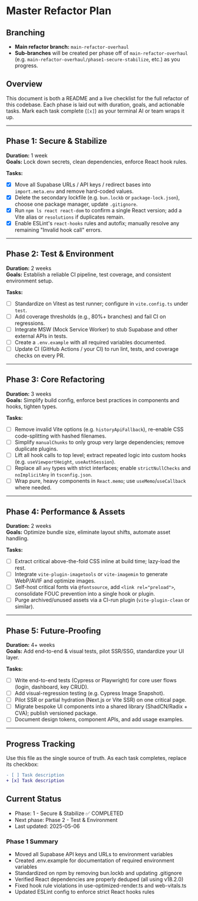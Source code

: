 # Master Refactor Plan

## Branching
- **Main refactor branch:** `main-refactor-overhaul`  
- **Sub-branches** will be created per phase off of `main-refactor-overhaul` (e.g. `main-refactor-overhaul/phase1-secure-stabilize`, etc.) as you progress.

## Overview
This document is both a README and a live checklist for the full refactor of this codebase. Each phase is laid out with duration, goals, and actionable tasks. Mark each task complete (`[x]`) as your terminal AI or team wraps it up.

---

## Phase 1: Secure & Stabilize  
**Duration:** 1 week  
**Goals:** Lock down secrets, clean dependencies, enforce React hook rules.

**Tasks:**  
- [x] Move all Supabase URLs / API keys / redirect bases into `import.meta.env` and remove hard-coded values.  
- [x] Delete the secondary lockfile (e.g. `bun.lockb` or `package-lock.json`), choose one package manager, update `.gitignore`.  
- [x] Run `npm ls react react-dom` to confirm a single React version; add a Vite alias or `resolutions` if duplicates remain.  
- [x] Enable ESLint's `react-hooks` rules and autofix; manually resolve any remaining "Invalid hook call" errors.  

---

## Phase 2: Test & Environment  
**Duration:** 2 weeks  
**Goals:** Establish a reliable CI pipeline, test coverage, and consistent environment setup.

**Tasks:**  
- [ ] Standardize on Vitest as test runner; configure in `vite.config.ts` under `test`.  
- [ ] Add coverage thresholds (e.g., 80%+ branches) and fail CI on regressions.  
- [ ] Integrate MSW (Mock Service Worker) to stub Supabase and other external APIs in tests.  
- [ ] Create a `.env.example` with all required variables documented.  
- [ ] Update CI (GitHub Actions / your CI) to run lint, tests, and coverage checks on every PR.  

---

## Phase 3: Core Refactoring  
**Duration:** 3 weeks  
**Goals:** Simplify build config, enforce best practices in components and hooks, tighten types.

**Tasks:**  
- [ ] Remove invalid Vite options (e.g. `historyApiFallback`), re-enable CSS code-splitting with hashed filenames.  
- [ ] Simplify `manualChunks` to only group very large dependencies; remove duplicate plugins.  
- [ ] Lift all hook calls to top level; extract repeated logic into custom hooks (e.g. `useViewportHeight`, `useAuthSession`).  
- [ ] Replace all `any` types with strict interfaces; enable `strictNullChecks` and `noImplicitAny` in `tsconfig.json`.  
- [ ] Wrap pure, heavy components in `React.memo`; use `useMemo`/`useCallback` where needed.  

---

## Phase 4: Performance & Assets  
**Duration:** 2 weeks  
**Goals:** Optimize bundle size, eliminate layout shifts, automate asset handling.

**Tasks:**  
- [ ] Extract critical above-the-fold CSS inline at build time; lazy-load the rest.  
- [ ] Integrate `vite-plugin-imagetools` or `vite-imagemin` to generate WebP/AVIF and optimize images.  
- [ ] Self-host critical fonts via `@fontsource`, add `<link rel="preload">`, consolidate FOUC prevention into a single hook or plugin.  
- [ ] Purge archived/unused assets via a CI-run plugin (`vite-plugin-clean` or similar).  

---

## Phase 5: Future-Proofing  
**Duration:** 4+ weeks  
**Goals:** Add end-to-end & visual tests, pilot SSR/SSG, standardize your UI layer.

**Tasks:**  
- [ ] Write end-to-end tests (Cypress or Playwright) for core user flows (login, dashboard, key CRUD).  
- [ ] Add visual-regression testing (e.g. Cypress Image Snapshot).  
- [ ] Pilot SSR or partial hydration (Next.js or Vite SSR) on one critical page.  
- [ ] Migrate bespoke UI components into a shared library (ShadCN/Radix + CVA); publish versioned package.  
- [ ] Document design tokens, component APIs, and add usage examples.  

---

## Progress Tracking  
Use this file as the single source of truth. As each task completes, replace its checkbox:

```diff
- [ ] Task description
+ [x] Task description
```

## Current Status
- Phase: 1 - Secure & Stabilize ✅ COMPLETED
- Next phase: Phase 2 - Test & Environment
- Last updated: 2025-05-06

### Phase 1 Summary
- Moved all Supabase API keys and URLs to environment variables
- Created .env.example for documentation of required environment variables
- Standardized on npm by removing bun.lockb and updating .gitignore
- Verified React dependencies are properly deduped (all using v18.2.0)
- Fixed hook rule violations in use-optimized-render.ts and web-vitals.ts
- Updated ESLint config to enforce strict React hooks rules